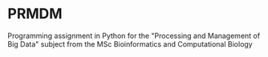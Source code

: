 # PRMDM
Programming assignment in Python for the "Processing and Management of Big Data" subject from the MSc Bioinformatics and Computational Biology
